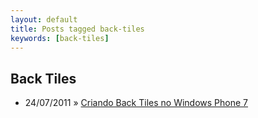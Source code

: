 ```yaml
---
layout: default
title: Posts tagged back-tiles
keywords: [back-tiles]
---
```

<h2 class="category">Back Tiles</h2>
<ul class="posts">
<li>
<p>
<span class="date">24/07/2011</span> &raquo; 
<a href="/blog/criando-back-tiles-no-windows-phone-7">Criando Back Tiles no Windows Phone 7</a>
</p>
</li> 
</ul>
